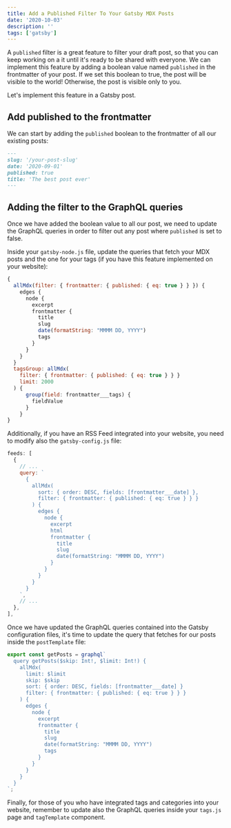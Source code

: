 ```yaml
---
title: Add a Published Filter To Your Gatsby MDX Posts
date: '2020-10-03'
description: ''
tags: ['gatsby']
---
```


A `published` filter is a great feature to filter your draft post, so that you can keep working on a it until it's ready to be shared with everyone.
We can implement this feature by adding a boolean value named `published` in the frontmatter of your post.
If we set this boolean to true, the post will be visible to the world! Otherwise, the post is visible only to you.

Let's implement this feature in a Gatsby post.

## Add published to the frontmatter

We can start by adding the `published` boolean to the frontmatter of all our existing posts:

```markdown
---
slug: '/your-post-slug'
date: '2020-09-01'
published: true
title: 'The best post ever'
---
```

## Adding the filter to the GraphQL queries

Once we have added the boolean value to all our post, we need to update the GraphQL queries in order to filter out any post where `published` is set to false.

Inside your `gatsby-node.js` file, update the queries that fetch your MDX posts and the one for your tags (if you have this feature implemented on your website):

```js
{
  allMdx(filter: { frontmatter: { published: { eq: true } } }) {
    edges {
      node {
        excerpt
        frontmatter {
          title
          slug
          date(formatString: "MMMM DD, YYYY")
          tags
        }
      }
    }
  }
  tagsGroup: allMdx(
    filter: { frontmatter: { published: { eq: true } } }
    limit: 2000
  ) {
      group(field: frontmatter___tags) {
        fieldValue
      }
    }
}
```

Additionally, if you have an RSS Feed integrated into your website, you need to modify also the `gatsby-config.js` file:

```js
feeds: [
  {
    // ...
    query: `
      {
        allMdx(
          sort: { order: DESC, fields: [frontmatter___date] },
          filter: { frontmatter: { published: { eq: true } } }
        ) {
          edges {
            node {
              excerpt
              html
              frontmatter {
                title
                slug
                date(formatString: "MMMM DD, YYYY")
              }
            }
          }
        }
      }
    `,
    // ...
  },
],
```

Once we have updated the GraphQL queries contained into the Gatsby configuration files, it's time to update the query that fetches for our posts inside the `postTemplate` file:

```js
export const getPosts = graphql`
  query getPosts($skip: Int!, $limit: Int!) {
    allMdx(
      limit: $limit
      skip: $skip
      sort: { order: DESC, fields: [frontmatter___date] }
      filter: { frontmatter: { published: { eq: true } } }
    ) {
      edges {
        node {
          excerpt
          frontmatter {
            title
            slug
            date(formatString: "MMMM DD, YYYY")
            tags
          }
        }
      }
    }
  }
`;
```

Finally, for those of you who have integrated tags and categories into your website, remember to update also the GraphQL queries inside your `tags.js` page and `tagTemplate` component.
